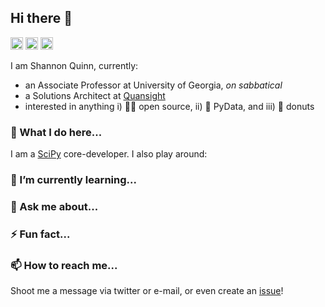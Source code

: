 ## Hi there 👋

<p>
<img src="https://img.shields.io/badge/build-running-orange" height="20" alt="build: running"/>
<img src="https://img.shields.io/badge/Pronouns-He%2FHim-blue" height="20" alt="Pronouns: He/Him"/> 
<img src="https://img.shields.io/badge/%F0%9F%94%A7 Editor-VSCode-green" height="20" alt="Editor: VSCode"/>
</p>

I am Shannon Quinn, currently:
 - an Associate Professor at University of Georgia, *on sabbatical*
 - a Solutions Architect at [Quansight](http://quansight.com/)
 - interested in anything i) 👨‍💻 open source, ii) 🐍 PyData, and iii) 🍩 donuts

### 🔭 What I do here...

I am a [SciPy](https://github.com/scipy/scipy) core-developer. I also play around:

### 🌱 I’m currently learning...

### 💬 Ask me about...

### ⚡ Fun fact...

### 📫 How to reach me...

Shoot me a message via twitter or e-mail, or even create an [issue](https://github.com/magsol/magsol/issues)!
